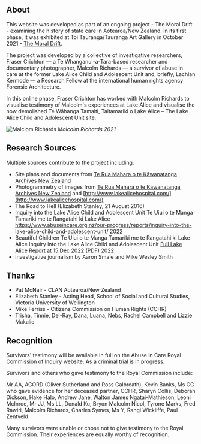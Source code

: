 ## About

This website was developed as part of an ongoing project - The Moral Drift - examining the history of state care in Aotearoa/New Zealand. In its first phase, it was exhibited at Toi Tauranga/Tauranga Art Gallery in October 2021 - [The Moral Drift](https://www.artgallery.org.nz/exhibitions/id/1751).

The project was developed by a collective of investigative researchers, Fraser Crichton — a Te Whanganui-a-Tara-based researcher and documentary photographer, Malcolm Richards — a survivor of abuse in care at the former Lake Alice Child and Adolescent Unit and, briefly, Lachlan Kermode — a Research Fellow at the international human rights agency Forensic Architecture.

In this online phase, Fraser Crichton has worked with Malcolm Richards to visualise testimony of Malcolm's experiences at Lake Alice and visualise the now demolished Te Wāhanga Tamaiti, Taitamariki o Lake Alice – The Lake Alice Child and Adolescent Unit site.

![Malclom Richards](https://d10yslqdemxz8r.cloudfront.net/lake-alice.space/images/fc-20211029-00028-FCC2910_FCC2910-R1-E001.jpg)
*Malcolm Richards 2021*

## Research Sources

Multiple sources contribute to the project including:

* Site plans and documents from [Te Rua Mahara o te Kāwanatanga Archives New Zealand](https://www.archives.govt.nz/)
* Photogrammetry of images from [Te Rua Mahara o te Kāwanatanga Archives New Zealand](https://www.archives.govt.nz/) and [http://www.lakealicehospital.com/](http://www.lakealicehospital.com/)
* The Road to Hell (Elizabeth Stanley, 21 August 2016)
* Inquiry into the Lake Alice Child and Adolescent Unit Te Uiui o te Manga Tamariki me te Rangatahi ki Lake Alice https://www.abuseincare.org.nz/our-progress/reports/inquiry-into-the-lake-alice-child-and-adolescent-unit/ 2022
* Beautiful Children Te Uiui o te Manga Tamariki me te Rangatahi ki Lake Alice Inquiry into the Lake Alice Child and Adolescent Unit [Full Lake Alice Report at 15 Dec 2022 (PDF)](https://www.abuseincare.org.nz/assets/Document-Library/Redacted-Lake-Alice-Report.pdf) 2022
* investigative journalism by Aaron Smale and Mike Wesley Smith

## Thanks

* Pat McNair - CLAN Aotearoa/New Zealand
* Elizabeth Stanley - Acting Head, School of Social and Cultural Studies, Victoria University of Wellington
* Mike Ferriss - Citizens Commission on Human Rights (CCHR) 
* Trisha, Tinnie, Del-Ray, Dana, Luana, Nebs, Rachel Campbell and Lizzie Makalio

## Recognition

Survivors' testimony will be available in full on the Abuse in Care Royal Commission of Inquiry website. As a criminal trial is in progress.

Survivors and others who gave testimony to the Royal Commission include:

Mr AA, ACORD (Oliver Sutherland and Ross Galbreath), Kevin Banks, Ms CC who gave evidence for her deceased partner, CCHR, Sharyn Collis, Deborah Dickson, Hake Halo, Andrew Jane, Walton James Ngatai-Mathieson, Leoni McInroe, Mr JJ, Ms LL, Donald Ku, Bryon Malcolm Nicol, Tyrone Marks, Fred Rawiri, Malcolm Richards, Charles Symes, Ms Y, Rangi Wickliffe, Paul Zentveld

Many survivors were unable or chose not to give testimony to the Royal Commission. Their experiences are equally worthy of recognition.
